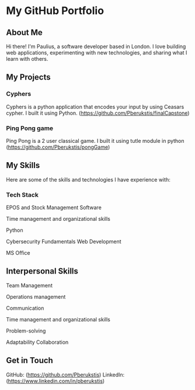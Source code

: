 # My GitHub Portfolio
## About Me
Hi there! I'm Paulius, a software developer based in London. I love building web applications, experimenting with new technologies, and sharing what I learn with others.

## My Projects
### Cyphers
Cyphers is a python application that encodes your input by using Ceasars cypher. I built it using Python.
(https://github.com/Pberukstis/finalCapstone)

### Ping Pong game
Ping Pong is a 2 user classical game. I built it using tutle module in python
(https://github.com/Pberukstis/pongGame)

## My Skills
Here are some of the skills and technologies I have experience with:

### Tech Stack
EPOS and Stock Management Software

Time management and organizational skills

Python

Cybersecurity Fundamentals Web Development

MS Office

## Interpersonal Skills

Team Management

Operations management

Communication

Time management and organizational skills 

Problem-solving

Adaptability Collaboration

## Get in Touch
GitHub: (https://github.com/Pberukstis)
LinkedIn: (https://www.linkedin.com/in/pberukstis)


